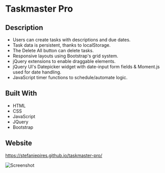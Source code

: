 # Taskmaster Pro

## Description
* Users can create tasks with descriptions and due dates.
* Task data is persistent, thanks to localStorage.
* The Delete All button can delete tasks.
* Responsive layouts using Bootstrap's grid system.
* jQuery extensions to enable draggable elements.
* jQuery UI's Datepicker widget with date-input form fields & Moment.js used for date handling. 
* JavaScript timer functions to schedule/automate logic.

## Built With
* HTML
* CSS 
* JavaScript
* JQuery
* Bootstrap 

## Website
https://stefaniepires.github.io/taskmaster-pro/

![Screenshot](https://github.com/steftinsley/taskmaster-pro/blob/main/assets/1605149215993.jpg)




